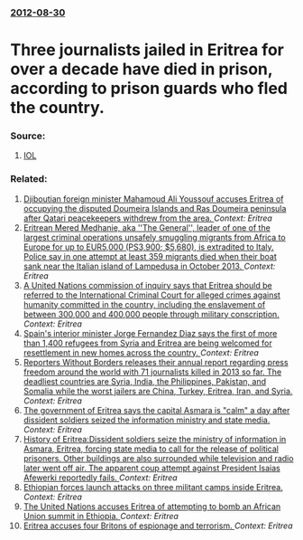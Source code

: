 ### [2012-08-30](/news/2012/08/30/index.md)

# Three journalists jailed in Eritrea for over a decade have died in prison, according to prison guards who fled the country. 




### Source:

1. [IOL](http://www.iol.co.za/news/africa/jailed-journos-die-in-prison-1.1372945#.UD-ZrJaiE1A)

### Related:

1. [Djiboutian foreign minister Mahamoud Ali Youssouf accuses Eritrea of occupying the disputed Doumeira Islands and Ras Doumeira peninsula after Qatari peacekeepers withdrew from the area. ](/news/2017/06/16/djiboutian-foreign-minister-mahamoud-ali-youssouf-accuses-eritrea-of-occupying-the-disputed-doumeira-islands-and-ras-doumeira-peninsula-afte.md) _Context: Eritrea_
2. [Eritrean Mered Medhanie, aka ''The General'', leader of  one of the largest criminal operations unsafely smuggling migrants from Africa to Europe for up to EUR5,000 (PS3,900; $5,680), is extradited to Italy. Police say in one attempt at least 359 migrants died when their boat sank near the Italian island of Lampedusa in October 2013. ](/news/2016/06/8/eritrean-mered-medhanie-aka-the-general-leader-of-one-of-the-largest-criminal-operations-unsafely-smuggling-migrants-from-africa-to-e.md) _Context: Eritrea_
3. [A United Nations commission of inquiry says that Eritrea should be referred to the International Criminal Court for alleged crimes against humanity committed in the country, including the enslavement of between 300,000 and 400,000 people through military conscription. ](/news/2016/06/8/a-united-nations-commission-of-inquiry-says-that-eritrea-should-be-referred-to-the-international-criminal-court-for-alleged-crimes-against-h.md) _Context: Eritrea_
4. [Spain's interior minister Jorge Fernandez Diaz says the first of more than 1,400 refugees from Syria and Eritrea are being welcomed for resettlement in new homes across the country. ](/news/2015/11/8/spain-s-interior-minister-jorge-ferna-ndez-daaz-says-the-first-of-more-than-1-400-refugees-from-syria-and-eritrea-are-being-welcomed-for-re.md) _Context: Eritrea_
5. [Reporters Without Borders releases their annual report regarding press freedom around the world with 71 journalists killed in 2013 so far. The deadliest countries are Syria, India, the Philippines, Pakistan, and Somalia while the worst jailers are China, Turkey, Eritrea, Iran, and Syria. ](/news/2013/12/19/reporters-without-borders-releases-their-annual-report-regarding-press-freedom-around-the-world-with-71-journalists-killed-in-2013-so-far-t.md) _Context: Eritrea_
6. [The government of Eritrea says the capital Asmara is "calm" a day after dissident soldiers seized the information ministry and state media. ](/news/2013/01/22/the-government-of-eritrea-says-the-capital-asmara-is-calm-a-day-after-dissident-soldiers-seized-the-information-ministry-and-state-media.md) _Context: Eritrea_
7. [History of Eritrea:Dissident soldiers seize the ministry of information in Asmara, Eritrea, forcing state media to call for the release of political prisoners. Other buildings are also surrounded while television and radio later went off air. The apparent coup attempt against President Isaias Afewerki reportedly fails. ](/news/2013/01/21/history-of-eritrea-pdissident-soldiers-seize-the-ministry-of-information-in-asmara-eritrea-forcing-state-media-to-call-for-the-release-of.md) _Context: Eritrea_
8. [Ethiopian forces launch attacks on three militant camps inside Eritrea. ](/news/2012/03/15/ethiopian-forces-launch-attacks-on-three-militant-camps-inside-eritrea.md) _Context: Eritrea_
9. [The United Nations accuses Eritrea of attempting to bomb an African Union summit in Ethiopia. ](/news/2011/07/28/the-united-nations-accuses-eritrea-of-attempting-to-bomb-an-african-union-summit-in-ethiopia.md) _Context: Eritrea_
10. [Eritrea accuses four Britons of espionage and terrorism. ](/news/2011/06/9/eritrea-accuses-four-britons-of-espionage-and-terrorism.md) _Context: Eritrea_
